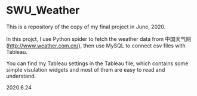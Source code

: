 # SWU_Weather
This is a repository of the copy of my final project in June, 2020.

In this projct, I use Python spider to fetch the weather data from 中国天气网(http://www.weather.com.cn/), then use MySQL to connect csv files with Tableau.

You can find my Tableau settings in the Tableau file, which contains some simple visulation widgets and most of them are easy to read and understand.

2020.6.24
